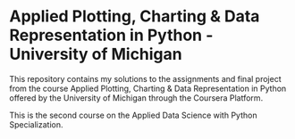 # Applied Plotting, Charting & Data Representation in Python - University of Michigan

This repository contains my solutions to the assignments and final project from the course Applied Plotting, Charting & Data Representation in Python offered by the University of Michigan through the Coursera Platform. 

This is the second course on the Applied Data Science with Python Specialization.
